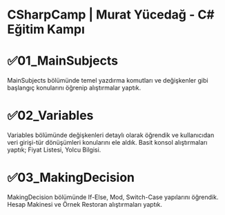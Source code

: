 # CSharpCamp | Murat Yücedağ - C# Eğitim Kampı
# ✅01_MainSubjects
MainSubjects bölümünde temel yazdırma komutları ve değişkenler gibi başlangıç konularını öğrenip alıştırmalar yaptık.

# ✅02_Variables
Variables bölümünde değişkenleri detaylı olarak öğrendik ve kullanıcıdan veri girişi-tür dönüşümleri konularını ele aldık. Basit konsol alıştırmaları yaptık; Fiyat Listesi, Yolcu Bilgisi.

# ✅03_MakingDecision
MakingDecision bölümünde If-Else, Mod, Switch-Case yapılarını öğrendik. Hesap Makinesi ve Örnek Restoran alıştırmaları yaptık.
